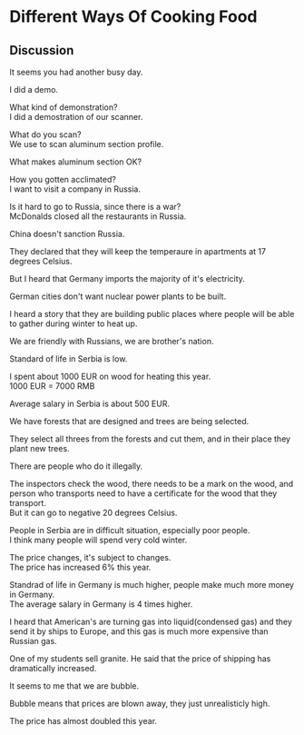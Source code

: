 # Different Ways Of Cooking Food
## Discussion
It seems you had another busy day.  

I did a demo.  

What kind of demonstration?  
I did a demostration of our scanner.  

What do you scan?  
We use to scan aluminum section profile.  

What makes aluminum section OK?  

How you gotten acclimated?  
I want to visit a company in Russia.  

Is it hard to go to Russia, since there is a war?  
McDonalds closed all the restaurants in Russia.  

China doesn't sanction Russia.  

They declared that they will keep the temperaure in apartments at 17 degrees Celsius.  

But I heard that Germany imports the majority of it's electricity.  

German cities don't want nuclear power plants to be built.  

I heard a story that they are building public places where people will be able to gather during winter to heat up.  

We are friendly with Russians, we are brother's nation.  

Standard of life in Serbia is low.  

I spent about 1000 EUR on wood for heating this year.  
1000 EUR = 7000 RMB  

Average salary in Serbia is about 500 EUR.  

We have forests that are designed and trees are being selected.  

They select all threes from the forests and cut them, and in their place they plant new trees.  

There are people who do it illegally.  

The inspectors check the wood, there needs to be a mark on the wood, and person who transports need to have a certificate for the wood that they transport.  
But it can go to negative 20 degrees Celsius.  

People in Serbia are in difficult situation, especially poor people.  
I think many people will spend very cold winter.  

The price changes, it's subject to changes.  
The price has increased 6% this year.  

Standrad of life in Germany is much higher, people make much more money in Germany.  
The average salary in Germany is 4 times higher.  

I heard that American's are turning gas into liquid(condensed gas) and they send it by ships to Europe, and this gas is much more expensive than Russian gas.  

One of my students sell granite. He said that the price of shipping has dramatically increased.  

It seems to me that we are bubble.  

Bubble means that prices are blown away, they just unrealisticly high.  

The price has almost doubled this year.  


